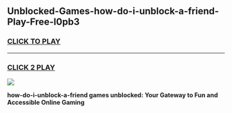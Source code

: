 
## Unblocked-Games-how-do-i-unblock-a-friend-Play-Free-l0pb3
<h3>
<a href="https://premium76.site?title=how-do-i-unblock-a-friend&ref=18A1">CLICK TO PLAY</a></h3>
<hr>

<h3>
<a href="https://premium76.site?title=how-do-i-unblock-a-friend&ref=18A1">CLICK 2 PLAY</a>
  
</h3>

<a href="https://premium76.site?title=how-do-i-unblock-a-friend&ref=18A1"><img src="https://clearcache.store/games.png"></a>


**how-do-i-unblock-a-friend games unblocked: Your Gateway to Fun and Accessible Online Gaming**
